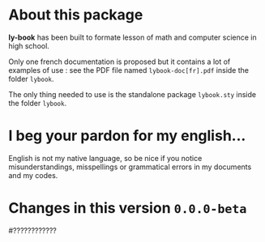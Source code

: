 About this package
==================

**ly-book** has been built to formate lesson of math and computer science in high school.


Only one french documentation is proposed but it contains a lot of examples of use : see the PDF file named `lybook-doc[fr].pdf` inside the folder `lybook`.

The only thing needed to use is the standalone package ``lybook.sty`` inside the folder `lybook`.



I beg your pardon for my english...
===================================

English is not my native language, so be nice if you notice misunderstandings, misspellings or grammatical errors in my documents and my codes.



Changes in this version `0.0.0-beta`
====================================

#????????????
